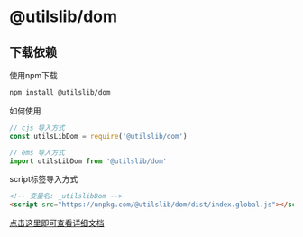 # @utilslib/dom

## 下载依赖
使用npm下载

```bash
npm install @utilslib/dom
```

如何使用
```javascript
// cjs 导入方式
const utilsLibDom = require('@utilslib/dom')

// ems 导入方式
import utilsLibDom from '@utilslib/dom'
```

script标签导入方式
```html
<!-- 变量名: _utilslibDom -->
<script src="https://unpkg.com/@utilslib/dom/dist/index.global.js"></script>
```

[点击这里即可查看详细文档](https://t-tuan.github.io/utilslib/index.html)
